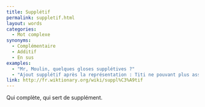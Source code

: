 ```yaml
---
title: Supplétif
permalink: suppletif.html
layout: words
categories:
  - Mot complexe
synonyms:
  - Complémentaire
  - Additif
  - En sus
examples:
  - "Mr, Moulin, quelques gloses supplétives ?"
  - "Ajout supplétif après la représentation : Titi ne pouvant plus assurer son autarcie a dû se dégoter un CDD dont les revenus mensuels lui permirent de rembourser son crédit... (cf. histoires)"
link: http://fr.wiktionary.org/wiki/suppl%C3%A9tif
---
```


Qui complète, qui sert de supplément.

